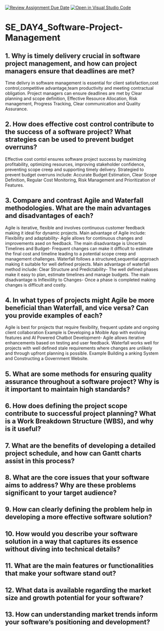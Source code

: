 [![Review Assignment Due Date](https://classroom.github.com/assets/deadline-readme-button-22041afd0340ce965d47ae6ef1cefeee28c7c493a6346c4f15d667ab976d596c.svg)](https://classroom.github.com/a/9pw6JKcu)
[![Open in Visual Studio Code](https://classroom.github.com/assets/open-in-vscode-2e0aaae1b6195c2367325f4f02e2d04e9abb55f0b24a779b69b11b9e10269abc.svg)](https://classroom.github.com/online_ide?assignment_repo_id=18444048&assignment_repo_type=AssignmentRepo)
# SE_DAY4_Software-Project-Management
## 1. Why is timely delivery crucial in software project management, and how can project managers ensure that deadlines are met?
Time delivry in software management is essential  for client satisfaction,cost control,competitive advantage,team productivity and meeting contractual obligation.
Project managers can ensure deadlines are met by Clear planning and scope definition, Effective Resource Allocation, Risk management, Progress Tracking, Clear communication and Quality Assurance.

## 2. How does effective cost control contribute to the success of a software project? What strategies can be used to prevent budget overruns?
Effective cost contol ensures software project success by maximizing profitability, optimizing resources, improving stakeholder confidence, preventing scope creep and supporting timely delivery.
Strategied to prevent budget overruns include: Accurate Budget Estimation, Clear Scope Definition, Regular Cost Monitoring, Risk Management and Prioritization of Features.

## 3. Compare and contrast Agile and Waterfall methodologies. What are the main advantages and disadvantages of each?
Agile is iterative, flexible and involves continuous customer feedback making it ideal for dynamic projects. Main advantage of Agile include: Flexibility and adaptability- Agile allows for continuous changes and improvements ased on feedback. The main disadvantage is Uncertain Timelines and Budget- Frequent changes can make it difficult to estimate the final cost and timeline leading to a potential scope creep and management challenges.
Waterfall follows a structured,sequential approach making it suitable for well defined projects. Main  advantage of waterfall method include: Clear Structure and Predictability- The well defined phases make it easy to plan, estimate timelines and manage budgets. The main disadvantage is Inflexiility to Changes- Once a phase is completed making changes is difficult and costly.

## 4. In what types of projects might Agile be more beneficial than Waterfall, and vice versa? Can you provide examples of each?
Agile is best for projects that require flexibility, frequent update and ongoing client collaboration Example is Developing a Moible App with evolving features and AI Powered Chatbot Development- Agile allows iterative enhancements based on testing and user feedback.
Waterfall works well for projects with well defined stale requirements where changes are unlikely and through upfront planning is possible. Example Building  a anking System and Constructing a Government Website.
## 5. What are some methods for ensuring quality assurance throughout a software project? Why is it important to maintain high standards?
## 6. How does defining the project scope contribute to successful project planning? What is a Work Breakdown Structure (WBS), and why is it useful?
## 7. What are the benefits of developing a detailed project schedule, and how can Gantt charts assist in this process?
## 8. What are the core issues that your software aims to address? Why are these problems significant to your target audience?
## 9. How can clearly defining the problem help in developing a more effective software solution?
## 10. How would you describe your software solution in a way that captures its essence without diving into technical details?
## 11. What are the main features or functionalities that make your software stand out?
## 12. What data is available regarding the market size and growth potential for your software?
## 13. How can understanding market trends inform your software’s positioning and development?
